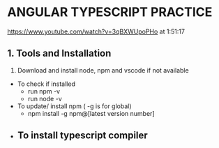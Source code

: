 # ANGULAR TYPESCRIPT PRACTICE
https://www.youtube.com/watch?v=3qBXWUpoPHo
at 1:51:17


## 1. Tools and Installation
1. Download and install node, npm and vscode if not available
 - To check if installed
    - run npm -v
    - run node -v
 - To update/ install npm ( -g is for global)
    - npm install -g npm@[latest version number]
 - To install typescript compiler
    -
